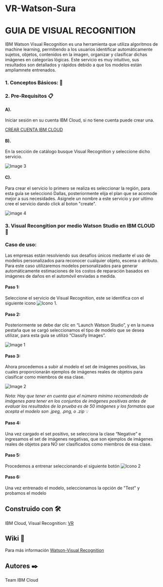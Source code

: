# VR-Watson-Sura

# GUIA DE VISUAL RECOGNITION
IBM Watson Visual Recognition es una herramienta que utiliza algoritmos de machine learning, permitiendo a los usuarios identificar automáticamente sujetos, objetos, contenidos en la imagen, organizar y clasificar dichas imágenes en categorías lógicas.
Este servicio es muy intuitivo, sus resultados son detallados y rápidos debido a que los modelos están ampliamnete entrenados.


### 1. Conceptos Básicos: 📌



### 2. Pre-Requisitos 📋


#### A).

Iniciar sesión en su cuenta IBM Cloud, si no tiene cuenta puede crear una. 

[CREAR CUENTA IBM CLOUD](https://cloud.ibm.com/registration)

#### B).

En la sección de catálogo busque  Visual Recognition y seleccione dicho servicio.

![Image 3](https://user-images.githubusercontent.com/56199403/79892028-769db900-83c7-11ea-8607-5cbdc9a7ccce.jpg)

#### C).

Para crear el servicio lo primero se realiza es seleccionar la región, para esta guía se seleccionó Dallas, posteriormente elija el plan que se acomode mejor a sus necesidades. Asignele un nombre a este servicio y por ultimo cree el servicio dando click al boton "create".

![image 4](https://user-images.githubusercontent.com/56199403/79892286-f2980100-83c7-11ea-873f-e44f6d76e44f.jpg)



### 3. Visual Recongition por medio Watson Studio en IBM CLOUD 🚀
### Caso de uso:
Las empresas están resolviendo sus desafíos únicos mediante el uso de modelos personalizados para reconocer cualquier objeto, escena o atributo. Para este caso utilizaremos modelos personalizados para generar automáticamente estimaciones de los costos de reparación basados en imágenes de daños en el automóvil enviadas a medida.

#### Paso 1:
Seleccione el servicio de Visual Recognition, este se identifica con el siguiente icono ![Icono 1](https://user-images.githubusercontent.com/56199403/79884639-06893600-83bb-11ea-9d2e-381ac03c1d58.jpg).

#### Paso 2:
Posteriormente se debe dar clic en “Launch Watson Studio”, y en la nueva pestaña que se cargó seleccionamos el tipo de modelo que se desea utilizar, para esta guía se utilizó “Classify Images”.

![Image 1](https://user-images.githubusercontent.com/56199403/79890486-2f162d80-83c5-11ea-8011-261da082c822.jpg)

#### Paso 3:
Ahora procedemos a subir al modelo el set de imágenes positivas, las cuales proporcionarán ejemplos de imágenes reales de objetos para clasificar como miembros de esa clase.

![Image 2](https://user-images.githubusercontent.com/56199403/79891059-0cd0df80-83c6-11ea-9b19-ba8c7c4bd0a5.jpg)

*Nota: Hay que tener en cuenta que el número mínimo recomendado de imágenes para tener en los conjuntos de imágenes positivas antes de evaluar los resultados de la prueba es de 50 imágenes y los formatos que acepta el modelo son .jpeg, .png, o .zip* 💡

#### Paso 4:
Una vez cargado el set positivo, se selecciona la clase “Negative” e ingresamos el set de imágenes negativas, que son ejemplos de imágenes reales de objetos para NO ser clasificados como miembros de esa clase.

#### Paso 5:
Procedemos a entrenar seleccionando el siguiente botón ![Icono 2](https://user-images.githubusercontent.com/56199403/79891459-a26c6f00-83c6-11ea-8cf5-c8d87b52adec.jpg)

#### Paso 6:
Una vez entrenado el modelo, seleccionamos la opción de "Test" y probamos el modelo

##  Construido con 🛠️
IBM Cloud, Visual Recognition: [VR](https://cloud.ibm.com/catalog/services/visual-recognition)



## Wiki 📖
Para más información [Watson-Visual Recognition](https://www.ibm.com/co-es/cloud/watson-visual-recognition)


## Autores ✒️
Team IBM Cloud



